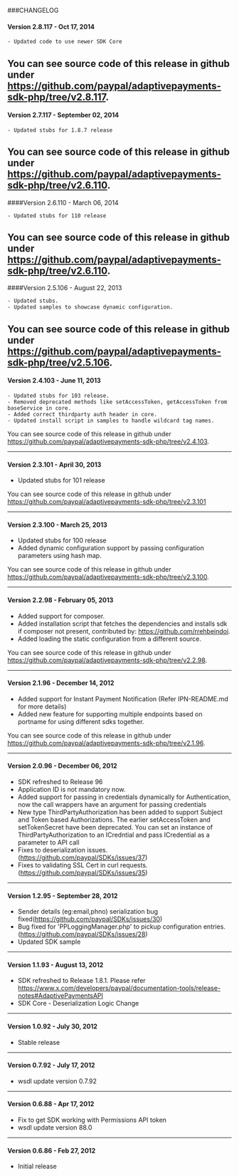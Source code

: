 ###CHANGELOG

#### Version 2.8.117 - Oct 17, 2014

    - Updated code to use newer SDK Core

You can see source code of this release in github under https://github.com/paypal/adaptivepayments-sdk-php/tree/v2.8.117.
--------------------------------------------------------------------------------------------------

#### Version 2.7.117 - September 02, 2014
 
	- Updated stubs for 1.8.7 release 
	
You can see source code of this release in github under https://github.com/paypal/adaptivepayments-sdk-php/tree/v2.6.110.
--------------------------------------------------------------------------------------------------

####Version 2.6.110 - March 06, 2014
 
	- Updated stubs for 110 release 
	
You can see source code of this release in github under https://github.com/paypal/adaptivepayments-sdk-php/tree/v2.6.110.
--------------------------------------------------------------------------------------------------

####Version 2.5.106 - August 22, 2013
 
	- Updated stubs.
	- Updated samples to showcase dynamic configuration. 
	
You can see source code of this release in github under https://github.com/paypal/adaptivepayments-sdk-php/tree/v2.5.106.
--------------------------------------------------------------------------------------------------

#### Version 2.4.103 - June 11, 2013
 
	- Updated stubs for 103 release.
	- Removed deprecated methods like setAccessToken, getAccessToken from baseService in core.
    - Added correct thirdparty auth header in core.
	- Updated install script in samples to handle wildcard tag names. 
	
You can see source code of this release in github under https://github.com/paypal/adaptivepayments-sdk-php/tree/v2.4.103.

--------------------------------------------------------------------------------------------------

#### Version 2.3.101 - April 30, 2013

   - Updated stubs for 101 release

You can see source code of this release in github under https://github.com/paypal/adaptivepayments-sdk-php/tree/v2.3.101

--------------------------------------------------------------------------------------------------

#### Version 2.3.100 - March 25, 2013
 
   - Updated stubs for 100 release
   - Added dynamic configuration support by passing configuration parameters using hash map.
	
You can see source code of this release in github under https://github.com/paypal/adaptivepayments-sdk-php/tree/v2.3.100.

--------------------------------------------------------------------------------------------------

#### Version 2.2.98 - February 05, 2013
 
   - Added support for composer.
   - Added installation script that fetches the dependencies and installs sdk if composer not present, contributed by: https://github.com/rrehbeindoi.
   - Added loading the static configuration from a different source.
	
You can see source code of this release in github under https://github.com/paypal/adaptivepayments-sdk-php/tree/v2.2.98.

--------------------------------------------------------------------------------------------------

#### Version 2.1.96 - December 14, 2012
 
   - Added support for Instant Payment Notification (Refer IPN-README.md for more details)
   - Added new feature for supporting multiple endpoints based on portname for using different sdks together.
	
You can see source code of this release in github under https://github.com/paypal/adaptivepayments-sdk-php/tree/v2.1.96.

--------------------------------------------------------------------------------------------------

#### Version 2.0.96 - December 06, 2012
 
   - SDK refreshed to Release 96
   - Application ID is not mandatory now.
   - Added support for passing in credentials dynamically for Authentication, now the call 
     wrappers have an argument for passing credentials
   - New type ThirdPartyAuthorization has been added to support Subject and Token based Authorizations. The earlier
     setAccessToken and setTokenSecret have been deprecated. You can set an instance of ThirdPartyAuthorization to an 
     ICredntial and pass ICredential as a parameter to  API call
   - Fixes to deserialization issues.(https://github.com/paypal/SDKs/issues/37) 
   - Fixes to validating SSL Cert in curl requests.(https://github.com/paypal/SDKs/issues/35) 
	
--------------------------------------------------------------------------------------------------

#### Version 1.2.95 - September 28, 2012
 
   - Sender details (eg:email,phno) serialization bug fixed(https://github.com/paypal/SDKs/issues/30)
   - Bug fixed for 'PPLoggingManager.php' to pickup configuration entries.(https://github.com/paypal/SDKs/issues/28)
   - Updated SDK sample
	
--------------------------------------------------------------------------------------------------

#### Version 1.1.93 - August 13, 2012
 
   - SDK refreshed to Release 1.8.1. Please refer https://www.x.com/developers/paypal/documentation-tools/release-notes#AdaptivePaymentsAPI
   - SDK Core - Deserialization Logic Change

--------------------------------------------------------------------------------------------------

#### Version 1.0.92 - July 30, 2012
 
   - Stable release

-------------------------------------------------------------------------------------------------

#### Version 0.7.92 - July 17, 2012 

   - wsdl update version 0.7.92

-------------------------------------------------------------------------------------------------
	
#### Version 0.6.88 - Apr 17, 2012

   - Fix to get SDK working with Permissions API token
   - wsdl update version 88.0

-------------------------------------------------------------------------------------------------------

#### Version 0.6.86  - Feb 27, 2012

   - Initial release